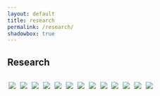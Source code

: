 ```yaml
---
layout: default
title: research
permalink: /research/
shadowbox: true
---
```


<style type="text/css">
  .thumbs {padding:12px 0 0 0px;}
  a img {border:none;border-bottom:0;padding:3px;}
</style>


## Research

<div class="thumbs">

<a href="{{site.url}}/img/research/youtube-com/led-matrix.jpg" rel="shadowbox[research]" title="32x8 Led Matrix on MAX7219, youtube.com">
<img border="0" src="{{site.url}}/img/research/youtube-com/led-matrix-thumb.jpg"></a>

<a href="{{site.url}}/img/research/fffff-at/fatcart.jpg" rel="shadowbox[research]" title="Data Klubb, fffff.at">
<img border="0" src="{{site.url}}/img/research/fffff-at/fatcart-thumb.jpg"></a>

<a href="{{site.url}}/img/research/fffff-at/gold1.jpg" rel="shadowbox[research]" title="F.A.T. GOLD Europe, fffff.at">
<img border="0" src="{{site.url}}/img/research/fffff-at/gold1-thumb.jpg"></a>

<a href="{{site.url}}/img/research/fffff-at/gold2.jpg" rel="shadowbox[research]" title="F.A.T. GOLD Europe, fffff.at">
<img border="0" src="{{site.url}}/img/research/fffff-at/gold2-thumb.jpg"></a>

<a href="{{site.url}}/img/research/fffff-at/gold3.jpg" rel="shadowbox[research]" title="F.A.T. GOLD Europe, fffff.at">
<img border="0" src="{{site.url}}/img/research/fffff-at/gold3-thumb.jpg"></a>

<a href="{{site.url}}/img/research/placesiveneverbeen-com/addiewagenknecht.jpg" rel="shadowbox[research]" title="Addie Wagenknecht, placesiveneverbeen.com">
<img border="0" src="{{site.url}}/img/research/placesiveneverbeen-com/addiewagenknecht-thumb.jpg"></a>

<a href="{{site.url}}/img/research/nortd-com/touchkit.jpg" rel="shadowbox[research]" title="TouchKit, nortd.com">
<img border="0" src="{{site.url}}/img/research/nortd-com/touchkit-thumb.jpg"></a>

<a href="{{site.url}}/img/research/designhousestockholm-com/cordlamp.jpg" rel="shadowbox[research]" title="Cord Lamp, designhousestockholm.com">
<img border="0" src="{{site.url}}/img/research/designhousestockholm-com/cordlamp-thumb.jpg"></a>

<a href="{{site.url}}/img/research/jeppehein-net/labyrinth.jpg" rel="shadowbox[research]" title="Invisible Labyrinth, jeppehein.net">
<img border="0" src="{{site.url}}/img/research/jeppehein-net/labyrinth-thumb.jpg"></a>

<a href="{{site.url}}/img/research/antoniahirsch-com/metrique.jpg" rel="shadowbox[research]" title="Photographie Métrique 4, antoniahirsch.com">
<img border="0" src="{{site.url}}/img/research/antoniahirsch-com/metrique-thumb.jpg"></a>

<a href="{{site.url}}/img/research/antoniahirsch-com/metrique2.jpg" rel="shadowbox[research]" title="Photographie Métrique 3, antoniahirsch.com">
<img border="0" src="{{site.url}}/img/research/antoniahirsch-com/metrique2-thumb.jpg"></a>

<a href="{{site.url}}/img/research/neilharbisson-com/harbisson.jpg" rel="shadowbox[research]" title="Niel Harbisson, erraticario.com">
<img border="0" src="{{site.url}}/img/research/neilharbisson-com/harbisson-thumb.jpg"></a>

<a href="{{site.url}}/img/research/mudam-lu/graham.jpg" rel="shadowbox[research]" title="Dan Graham, mudam.lu">
<img border="0" src="{{site.url}}/img/research/mudam-lu/graham-thumb.jpg"></a>
</div>
